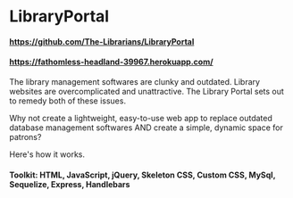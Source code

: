 # LibraryPortal
#### https://github.com/The-Librarians/LibraryPortal
#### https://fathomless-headland-39967.herokuapp.com/

The library management softwares are clunky and outdated. Library websites are overcomplicated and unattractive. The Library Portal sets out to remedy both of these issues. 

Why not create a lightweight, easy-to-use web app to replace outdated database management softwares AND create a simple, dynamic space for patrons? 

Here's how it works. 



#### Toolkit: HTML, JavaScript, jQuery, Skeleton CSS, Custom CSS, MySql, Sequelize, Express, Handlebars


